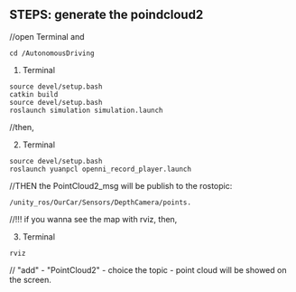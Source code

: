 

## STEPS: generate the poindcloud2

//open Terminal and

    cd /AutonomousDriving

1. Terminal
```
source devel/setup.bash
catkin build
source devel/setup.bash
roslaunch simulation simulation.launch
```

//then,

2. Terminal 
```
source devel/setup.bash
roslaunch yuanpcl openni_record_player.launch
```

//THEN the PointCloud2_msg will be publish to the rostopic: 
    
    /unity_ros/OurCar/Sensors/DepthCamera/points.


//!!! if you wanna see the map with rviz, then,

3. Terminal
```
rviz
```
// "add" - "PointCloud2" - choice the topic - point cloud will be showed on the screen.
